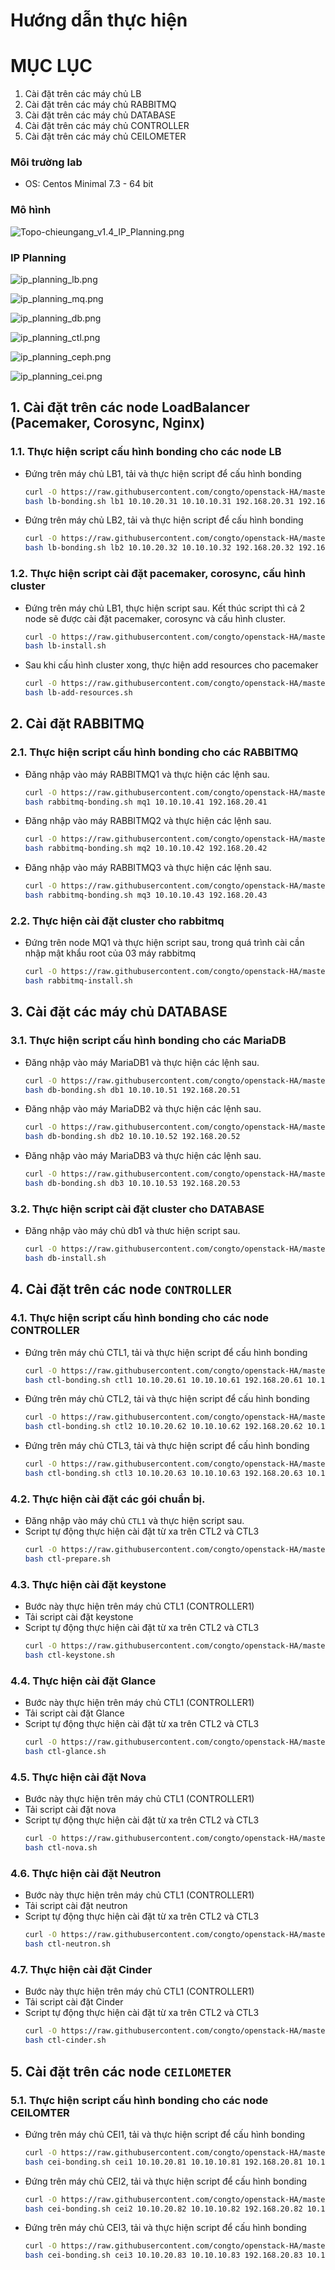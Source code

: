 ﻿# Hướng dẫn thực hiện
# MỤC LỤC 

1. Cài đặt trên các máy chủ LB
2. Cài đặt trên các máy chủ RABBITMQ
3. Cài đặt trên các máy chủ DATABASE
4. Cài đặt trên các máy chủ CONTROLLER
5. Cài đặt trên các máy chủ CEILOMETER


### Môi trường lab
- OS: Centos Minimal 7.3 - 64 bit

### Mô hình
![Topo-chieungang_v1.4_IP_Planning.png](../images/Topo-chieungang_v1.4_IP_Planning.png)

### IP Planning

![ip_planning_lb.png](../images/ip_planning_lb.png)

![ip_planning_mq.png](../images/ip_planning_mq.png)

![ip_planning_db.png](../images/ip_planning_db.png)

![ip_planning_ctl.png](../images/ip_planning_ctl.png)

![ip_planning_ceph.png](../images/ip_planning_ceph.png)

![ip_planning_cei.png](../images/ip_planning_cei.png)


## 1. Cài đặt trên các node LoadBalancer (Pacemaker, Corosync, Nginx)

### 1.1. Thực hiện script cấu hình bonding cho các node LB
- Đứng trên máy chủ LB1, tải và thực hiện script để cấu hình bonding
  ```sh
  curl -O https://raw.githubusercontent.com/congto/openstack-HA/master/scripts/lb-bonding.sh
  bash lb-bonding.sh lb1 10.10.20.31 10.10.10.31 192.168.20.31 192.168.40.31
  ```

- Đứng trên máy chủ LB2, tải và thực hiện script để cấu hình bonding
  ```sh
  curl -O https://raw.githubusercontent.com/congto/openstack-HA/master/scripts/lb-bonding.sh
  bash lb-bonding.sh lb2 10.10.20.32 10.10.10.32 192.168.20.32 192.168.40.32
  ```

### 1.2. Thực hiện script cài đặt pacemaker, corosync, cấu hình cluster

- Đứng trên máy chủ LB1, thực hiện script sau. Kết thúc script thì cả 2 node sẽ được cài đặt pacemaker, corosync và cấu hình cluster. 
  ```sh
  curl -O https://raw.githubusercontent.com/congto/openstack-HA/master/scripts/lb-install.sh
  bash lb-install.sh
  ```
  
- Sau khi cấu hình cluster xong, thực hiện add resources cho pacemaker
  ```sh
  curl -O https://raw.githubusercontent.com/congto/openstack-HA/master/scripts/lb-add-resources.sh
  bash lb-add-resources.sh
  ```

## 2. Cài đặt RABBITMQ 
### 2.1. Thực hiện script cấu hình bonding cho các RABBITMQ
- Đăng nhập vào máy RABBITMQ1 và thực hiện các lệnh sau.
  ```sh
  curl -O https://raw.githubusercontent.com/congto/openstack-HA/master/scripts/rabbitmq-bonding.sh
  bash rabbitmq-bonding.sh mq1 10.10.10.41 192.168.20.41
  ```
  
- Đăng nhập vào máy RABBITMQ2 và thực hiện các lệnh sau.
  ```sh
  curl -O https://raw.githubusercontent.com/congto/openstack-HA/master/scripts/rabbitmq-bonding.sh
  bash rabbitmq-bonding.sh mq2 10.10.10.42 192.168.20.42
  ```

- Đăng nhập vào máy RABBITMQ3 và thực hiện các lệnh sau.
  ```sh
  curl -O https://raw.githubusercontent.com/congto/openstack-HA/master/scripts/rabbitmq-bonding.sh
  bash rabbitmq-bonding.sh mq3 10.10.10.43 192.168.20.43
  ```
  
### 2.2. Thực hiện cài đặt cluster cho rabbitmq
- Đứng trên node MQ1 và thực hiện script sau, trong quá trình cài cần nhập mật khẩu root của 03 máy rabbitmq
  ```sh
  curl -O https://raw.githubusercontent.com/congto/openstack-HA/master/scripts/rabbitmq-install.sh
  bash rabbitmq-install.sh
  ````
  
  
## 3. Cài đặt các máy chủ DATABASE
### 3.1. Thực hiện script cấu hình bonding cho các MariaDB
- Đăng nhập vào máy MariaDB1 và thực hiện các lệnh sau.
  ```sh
  curl -O https://raw.githubusercontent.com/congto/openstack-HA/master/scripts/db-bonding.sh
  bash db-bonding.sh db1 10.10.10.51 192.168.20.51
  ```
  
- Đăng nhập vào máy MariaDB2 và thực hiện các lệnh sau.
  ```sh
  curl -O https://raw.githubusercontent.com/congto/openstack-HA/master/scripts/db-bonding.sh
  bash db-bonding.sh db2 10.10.10.52 192.168.20.52
  ```

- Đăng nhập vào máy MariaDB3 và thực hiện các lệnh sau.
  ```sh
  curl -O https://raw.githubusercontent.com/congto/openstack-HA/master/scripts/db-bonding.sh
  bash db-bonding.sh db3 10.10.10.53 192.168.20.53
  ```
  
### 3.2. Thực hiện script cài đặt cluster cho DATABASE

- Đăng nhập vào máy chủ db1 và thưc hiện script sau.
  ```sh
  curl -O https://raw.githubusercontent.com/congto/openstack-HA/master/scripts/db-install.sh
  bash db-install.sh
  ```
  
## 4. Cài đặt trên các node `CONTROLLER`

### 4.1. Thực hiện script cấu hình bonding cho các node CONTROLLER
- Đứng trên máy chủ CTL1, tải và thực hiện script để cấu hình bonding
  ```sh
  curl -O https://raw.githubusercontent.com/congto/openstack-HA/master/scripts/ctl-bonding.sh
  bash ctl-bonding.sh ctl1 10.10.20.61 10.10.10.61 192.168.20.61 10.10.0.61
  ```

- Đứng trên máy chủ CTL2, tải và thực hiện script để cấu hình bonding
  ```sh
  curl -O https://raw.githubusercontent.com/congto/openstack-HA/master/scripts/ctl-bonding.sh
  bash ctl-bonding.sh ctl2 10.10.20.62 10.10.10.62 192.168.20.62 10.10.0.62
  ```

- Đứng trên máy chủ CTL3, tải và thực hiện script để cấu hình bonding
  ```sh
  curl -O https://raw.githubusercontent.com/congto/openstack-HA/master/scripts/ctl-bonding.sh
  bash ctl-bonding.sh ctl3 10.10.20.63 10.10.10.63 192.168.20.63 10.10.0.63
  ```
  
### 4.2. Thực hiện cài đặt các gói chuẩn bị.
- Đăng nhập vào máy chủ `CTL1` và thực hiện script sau.
- Script tự động thực hiện cài đặt từ xa trên CTL2 và CTL3
  ```sh
  curl -O https://raw.githubusercontent.com/congto/openstack-HA/master/scripts/ctl-prepare.sh
  bash ctl-prepare.sh
  ```

### 4.3. Thực hiện cài đặt keystone 
- Bước này thực hiện trên máy chủ CTL1 (CONTROLLER1)
- Tải script cài đặt keystone 
- Script tự động thực hiện cài đặt từ xa trên CTL2 và CTL3
  ```sh
  curl -O https://raw.githubusercontent.com/congto/openstack-HA/master/scripts/ctl-keystone.sh
  bash ctl-keystone.sh
  ```

### 4.4. Thực hiện cài đặt Glance 
- Bước này thực hiện trên máy chủ CTL1 (CONTROLLER1)
- Tải script cài đặt Glance 
- Script tự động thực hiện cài đặt từ xa trên CTL2 và CTL3
  ```sh
  curl -O https://raw.githubusercontent.com/congto/openstack-HA/master/scripts/ctl-glance.sh
  bash ctl-glance.sh
  ```

### 4.5. Thực hiện cài đặt Nova
- Bước này thực hiện trên máy chủ CTL1 (CONTROLLER1)
- Tải script cài đặt nova 
- Script tự động thực hiện cài đặt từ xa trên CTL2 và CTL3
  ```sh
  curl -O https://raw.githubusercontent.com/congto/openstack-HA/master/scripts/ctl-nova.sh
  bash ctl-nova.sh
  ```

### 4.6. Thực hiện cài đặt Neutron
- Bước này thực hiện trên máy chủ CTL1 (CONTROLLER1)
- Tải script cài đặt neutron
- Script tự động thực hiện cài đặt từ xa trên CTL2 và CTL3
  ```sh
  curl -O https://raw.githubusercontent.com/congto/openstack-HA/master/scripts/ctl-neutron.sh
  bash ctl-neutron.sh
  ```
  
### 4.7. Thực hiện cài đặt Cinder
- Bước này thực hiện trên máy chủ CTL1 (CONTROLLER1)
- Tải script cài đặt Cinder 
- Script tự động thực hiện cài đặt từ xa trên CTL2 và CTL3
  ```sh
  curl -O https://raw.githubusercontent.com/congto/openstack-HA/master/scripts/ctl-cinder.sh
  bash ctl-cinder.sh
  ```

## 5. Cài đặt trên các node `CEILOMETER`
### 5.1. Thực hiện script cấu hình bonding cho các node CEILOMTER
- Đứng trên máy chủ CEI1, tải và thực hiện script để cấu hình bonding
  ```sh
  curl -O https://raw.githubusercontent.com/congto/openstack-HA/master/scripts/cei-bonding.sh
  bash cei-bonding.sh cei1 10.10.20.81 10.10.10.81 192.168.20.81 10.10.0.81
  ```

- Đứng trên máy chủ CEI2, tải và thực hiện script để cấu hình bonding
  ```sh
  curl -O https://raw.githubusercontent.com/congto/openstack-HA/master/scripts/cei-bonding.sh
  bash cei-bonding.sh cei2 10.10.20.82 10.10.10.82 192.168.20.82 10.10.0.82
  ```

- Đứng trên máy chủ CEI3, tải và thực hiện script để cấu hình bonding
  ```sh
  curl -O https://raw.githubusercontent.com/congto/openstack-HA/master/scripts/cei-bonding.sh
  bash cei-bonding.sh cei3 10.10.20.83 10.10.10.83 192.168.20.83 10.10.0.83
  ```
  
